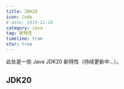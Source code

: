 ```yaml
---
title: JDK20
icon: Code
# date: 2019-12-26
category: Java
tag: 新特性
timeline: true
star: true
---
```


此处是一些 Java JDK20 新特性（持续更新中...）。

<!-- more -->

## JDK20
